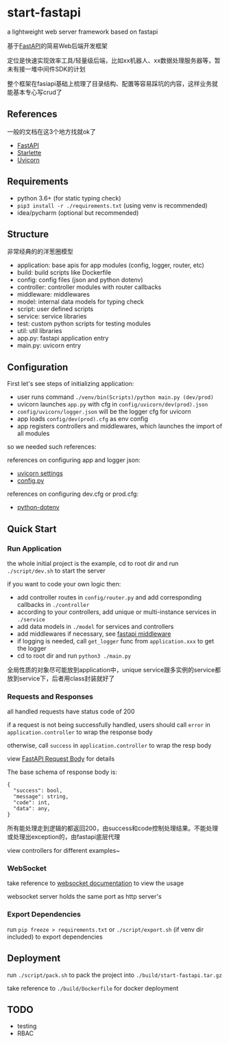 # start-fastapi

a lightweight web server framework based on fastapi

基于[FastAPI](https://github.com/tiangolo/fastapi)的简易Web后端开发框架

定位是快速实现效率工具/轻量级后端，比如xx机器人、xx数据处理服务器等，暂未有接一堆中间件SDK的计划

整个框架在fasiapi基础上梳理了目录结构、配置等容易踩坑的内容，这样业务就能基本专心写crud了

## References

一般的文档在这3个地方找就ok了

- [FastAPI](https://fastapi.tiangolo.com/)
- [Starlette](https://www.starlette.io/)
- [Uvicorn](https://www.uvicorn.org/)

## Requirements

- python 3.6+ (for static typing check)
- `pip3 install -r ./requirements.txt` (using venv is recommended)
- idea/pycharm (optional but recommended)

## Structure

非常经典的的洋葱圈模型

- application: base apis for app modules (config, logger, router, etc)
- build: build scripts like Dockerfile
- config: config files (json and python dotenv)
- controller: controller modules with router callbacks
- middleware: middlewares
- model: internal data models for typing check
- script: user defined scripts
- service: service libraries
- test: custom python scripts for testing modules
- util: util libraries
- app.py: fastapi application entry
- main.py: uvicorn entry

## Configuration

First let's see steps of initializing application:

- user runs command `./venv/bin(Scripts)/python main.py (dev/prod)`
- uvicorn launches `app.py` with cfg in `config/uvicorn/dev(prod).json`
- `config/uvicorn/logger.json` will be the logger cfg for uvicorn
- app loads `config/dev(prod).cfg` as env config
- app registers controllers and middlewares, which launches the import of all modules

so we needed such references:

references on configuring app and logger json:

- [uvicorn settings](https://www.uvicorn.org/settings/)
- [config.py](https://github.com/encode/uvicorn/blob/master/uvicorn/config.py)

references on configuring dev.cfg or prod.cfg:

- [python-dotenv](https://github.com/theskumar/python-dotenv)

## Quick Start

### Run Application

the whole initial project is the example, cd to root dir and run `./script/dev.sh` to start the server

if you want to code your own logic then:

- add controller routes in `config/router.py` and add corresponding callbacks in `./controller`
- according to your controllers, add unique or multi-instance services in `./service`
- add data models in `./model` for services and controllers
- add middlewares if necessary, see [fastapi middleware](https://fastapi.tiangolo.com/tutorial/middleware/)
- if logging is needed, call `get_logger` func from `application.xxx` to get the logger
- cd to root dir and run `python3 ./main.py`

全局性质的对象尽可能放到application中，unique service跟多实例的service都放到service下，后者用class封装就好了

### Requests and Responses

all handled requests have status code of 200

if a request is not being successfully handled, users should call `error` in `application.controller` to wrap the response body

otherwise, call `success` in `application.controller` to wrap the resp body

view [FastAPI Request Body](https://fastapi.tiangolo.com/tutorial/body/) for details

The base schema of response body is:

```text
{
  "success": bool,
  "message": string,
  "code": int,
  "data": any,
}
```

所有能处理走到逻辑的都返回200，由success和code控制处理结果。不能处理或处理出exception的，由fastapi底层代理

view controllers for different examples~

### WebSocket

take reference to [websocket documentation](https://fastapi.tiangolo.com/advanced/websockets/) to view the usage

websocket server holds the same port as http server's

### Export Dependencies

run `pip freeze > requirements.txt` or `./script/export.sh` (if venv dir included) to export dependencies

## Deployment

run `./script/pack.sh` to pack the project into `./build/start-fastapi.tar.gz`

take reference to `./build/Dockerfile` for docker deployment

## TODO

- testing
- RBAC
